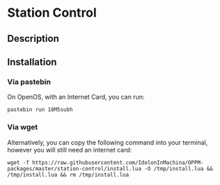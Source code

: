 # Station Control

## Description

## Installation

### Via pastebin
On OpenOS, with an Internet Card, you can run:

```shell
pastebin run 18M5subh
```

### Via wget
Alternatively, you can copy the following command into your terminal, however you will still need an internet card:

```shell
wget -f https://raw.githubusercontent.com/IdolonInMachina/OPPM-packages/master/station-control/install.lua -O /tmp/install.lua && /tmp/install.lua && rm /tmp/install.lua
```